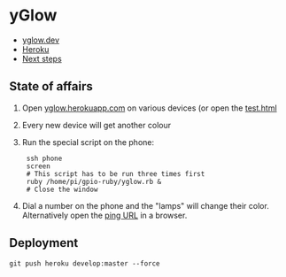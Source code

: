 yGlow
=====

- [yglow.dev](http://yglow.dev)
- [Heroku][heroku]
- [Next steps][issues]


State of affairs
----------------

1. Open [yglow.herokuapp.com][heroku] on various devices (or open the [test.html][test] 

2. Every new device will get another colour

3. Run the special script on the phone:

        ssh phone
        screen
        # This script has to be run three times first
        ruby /home/pi/gpio-ruby/yglow.rb &
        # Close the window
        
4. Dial a number on the phone and the "lamps" will change their color. Alternatively open the [ping URL][ping] in a browser. 


Deployment
----------

    git push heroku develop:master --force
    

    
[issues]: http://bitbucket.org/beat_besmer/yglow/issues    
[test]: http://yglow.herokuapp.com/test.html
[heroku]: https://yglow.herokuapp.com
[ping]: https://yglow.herokuapp.com/api/ping/1
